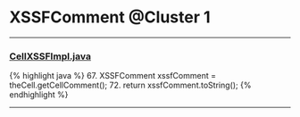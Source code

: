 # XSSFComment @Cluster 1

***

### [CellXSSFImpl.java](https://searchcode.com/codesearch/view/72854552/)
{% highlight java %}
67. XSSFComment xssfComment = theCell.getCellComment();
72.     return xssfComment.toString();
{% endhighlight %}

***

